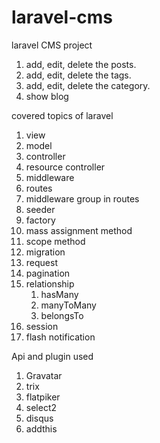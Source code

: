 # laravel-cms
laravel CMS project  
1. add, edit, delete the posts.
2. add, edit, delete the tags.
3. add, edit, delete the category.
4. show blog



covered topics of laravel
1. view
2. model
3. controller
4. resource controller
5. middleware
6. routes
7. middleware group in routes
8. seeder
8. factory
9. mass assignment method
10. scope method
11. migration
12. request
13. pagination
14. relationship
    1. hasMany
    2. manyToMany
    3. belongsTo
15. session
16. flash notification
    
  Api and plugin used
 1. Gravatar
 2. trix
 3. flatpiker
 4. select2
 5. disqus
 6. addthis
